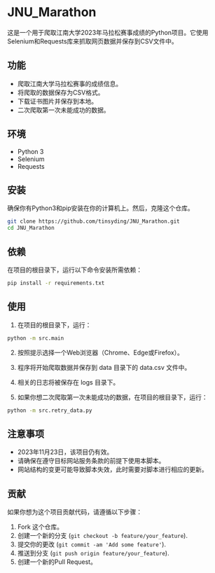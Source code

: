 # JNU_Marathon

这是一个用于爬取江南大学2023年马拉松赛事成绩的Python项目。它使用Selenium和Requests库来抓取网页数据并保存到CSV文件中。

## 功能

- 爬取江南大学马拉松赛事的成绩信息。
- 将爬取的数据保存为CSV格式。
- 下载证书图片并保存到本地。
- 二次爬取第一次未能成功的数据。

## 环境

- Python 3
- Selenium
- Requests

## 安装

确保你有Python3和pip安装在你的计算机上。然后，克隆这个仓库。

```bash
git clone https://github.com/tinsyding/JNU_Marathon.git
cd JNU_Marathon
```

## 依赖

在项目的根目录下，运行以下命令安装所需依赖：

```bash
pip install -r requirements.txt
```

## 使用

1. 在项目的根目录下，运行：

```bash
python -m src.main
```

2. 按照提示选择一个Web浏览器（Chrome、Edge或Firefox）。
3. 程序将开始爬取数据并保存到 data 目录下的 data.csv 文件中。
4. 相关的日志将被保存在 logs 目录下。

5. 如果你想二次爬取第一次未能成功的数据，在项目的根目录下，运行：
```bash
python -m src.retry_data.py
```

## 注意事项

- 2023年11月23日，该项目仍有效。
- 请确保在遵守目标网站服务条款的前提下使用本脚本。
- 网站结构的变更可能导致脚本失效，此时需要对脚本进行相应的更新。

## 贡献
如果你想为这个项目贡献代码，请遵循以下步骤：

1. Fork 这个仓库。
2. 创建一个新的分支 (`git checkout -b feature/your_feature`).
3. 提交你的更改 (`git commit -am 'Add some feature'`).
4. 推送到分支 (`git push origin feature/your_feature`).
5. 创建一个新的Pull Request。
